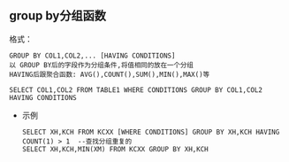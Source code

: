 ## group by分组函数

格式：

```plsql
GROUP BY COL1,COL2,... [HAVING CONDITIONS]
以 GROUP BY后的字段作为分组条件,将值相同的放在一个分组
HAVING后跟聚合函数: AVG(),COUNT(),SUM(),MIN(),MAX()等
```

```PLSQL
SELECT COL1,COL2 FROM TABLE1 WHERE CONDITIONS GROUP BY COL1,COL2 HAVING CONDITIONS
```

- 示例

  ```plsql
  SELECT XH,KCH FROM KCXX [WHERE CONDITIONS] GROUP BY XH,KCH HAVING COUNT(1) > 1  --查找分组重复的
  SELECT XH,KCH,MIN(XM) FROM KCXX GROUP BY XH,KCH 
  ```

  